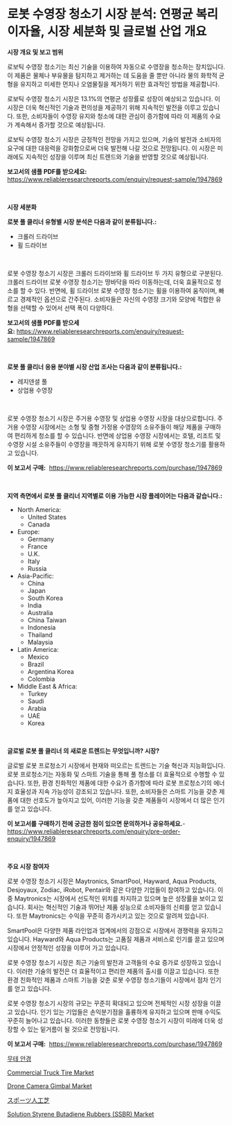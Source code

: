 <p><h1>로봇 수영장 청소기 시장 분석: 연평균 복리 이자율, 시장 세분화 및 글로벌 산업 개요</h1></p><p><strong>시장 개요 및 보고 범위</strong></p>
<p><p>로보틱 수영장 청소기는 최신 기술을 이용하여 자동으로 수영장을 청소하는 장치입니다. 이 제품은 물체나 부유물을 탐지하고 제거하는 데 도움을 줄 뿐만 아니라 물의 화학적 균형을 유지하고 미세한 먼지나 오염물질을 제거하기 위한 효과적인 방법을 제공합니다. </p><p>로보틱 수영장 청소기 시장은 13.1%의 연평균 성장률로 성장이 예상되고 있습니다. 이 시장은 더욱 혁신적인 기술과 편의성을 제공하기 위해 지속적인 발전을 이루고 있습니다. 또한, 소비자들이 수영장 유지와 청소에 대한 관심이 증가함에 따라 이 제품의 수요가 계속해서 증가할 것으로 예상됩니다. </p><p>로보틱 수영장 청소기 시장은 긍정적인 전망을 가지고 있으며, 기술의 발전과 소비자의 요구에 대한 대응력을 강화함으로써 더욱 발전해 나갈 것으로 전망됩니다. 이 시장은 미래에도 지속적인 성장을 이루며 최신 트렌드와 기술을 반영할 것으로 예상됩니다.</p></p>
<p><strong>보고서의 샘플 PDF를 받으세요:</strong> <a href="https://www.reliableresearchreports.com/enquiry/request-sample/1947869">https://www.reliableresearchreports.com/enquiry/request-sample/1947869</a></p>
<p>&nbsp;</p>
<p><strong>시장 세분화</strong></p>
<p><strong>로봇 풀 클리너 유형별 시장 분석은 다음과 같이 분류됩니다.:</strong></p>
<p><ul><li>크롤러 드라이브</li><li>휠 드라이브</li></ul></p>
<p>&nbsp;</p>
<p><p>로봇 수영장 청소기 시장은 크롤러 드라이브와 휠 드라이브 두 가지 유형으로 구분된다. 크롤러 드라이브 로봇 수영장 청소기는 땅바닥을 따라 이동하는데, 더욱 효율적으로 청소를 할 수 있다. 반면에, 휠 드라이브 로봇 수영장 청소기는 휠을 이용하여 움직이며, 빠르고 경제적인 옵션으로 간주된다. 소비자들은 자신의 수영장 크기와 모양에 적합한 유형을 선택할 수 있어서 선택 폭이 다양하다.</p></p>
<p><strong>보고서의 샘플 PDF를 받으세요:</strong>&nbsp;<a href="https://www.reliableresearchreports.com/enquiry/request-sample/1947869">https://www.reliableresearchreports.com/enquiry/request-sample/1947869</a></p>
<p>&nbsp;</p>
<p><strong> 로봇 풀 클리너 응용 분야별 시장 산업 조사는 다음과 같이 분류됩니다.:</strong></p>
<p><ul><li>레지덴셜 풀</li><li>상업용 수영장</li></ul></p>
<p>&nbsp;</p>
<p><p>로봇 수영장 청소기 시장은 주거용 수영장 및 상업용 수영장 시장을 대상으로합니다. 주거용 수영장 시장에서는 소형 및 중형 가정용 수영장의 소유주들이 해당 제품을 구매하여 편리하게 청소를 할 수 있습니다. 반면에 상업용 수영장 시장에서는 호텔, 리조트 및 수영장 시설 소유주들이 수영장을 깨끗하게 유지하기 위해 로봇 수영장 청소기를 활용하고 있습니다.</p></p>
<p><strong>이 보고서 구매:</strong>&nbsp; <a href="https://www.reliableresearchreports.com/purchase/1947869">https://www.reliableresearchreports.com/purchase/1947869</a></p>
<p>&nbsp;</p>
<p><strong>지역 측면에서 로봇 풀 클리너 지역별로 이용 가능한 시장 플레이어는 다음과 같습니다.:</strong></p>
<p><ul>
    <li>
        North America:
        <ul>
            <li>United States</li>
            <li>Canada</li>
        </ul>
    </li>
    <li>
        Europe:
        <ul>
            <li>Germany</li>
            <li>France</li>
            <li>U.K.</li>
            <li>Italy</li>
            <li>Russia</li>
        </ul>
    </li>
    <li>
        Asia-Pacific:
        <ul>
            <li>China</li>
            <li>Japan</li>
            <li>South Korea</li>
            <li>India</li>
            <li>Australia</li>
            <li>China Taiwan</li>
            <li>Indonesia</li>
            <li>Thailand</li>
            <li>Malaysia</li>
        </ul>
    </li>
    <li>
        Latin America:
        <ul>
            <li>Mexico</li>
            <li>Brazil</li>
            <li>Argentina Korea</li>
            <li>Colombia</li>
        </ul>
    </li>
    <li>
        Middle East & Africa:
        <ul>
            <li>Turkey</li>
            <li>Saudi</li>
            <li>Arabia</li>
            <li>UAE</li>
            <li>Korea</li>
        </ul>
    </li>
    </ul></p>
<p>&nbsp;</p>
<p><strong>글로벌 로봇 풀 클리너 의 새로운 트렌드는 무엇입니까? 시장?</strong></p>
<p><p>글로벌 로봇 프로청소기 시장에서 현재와 떠오르는 트렌드는 기술 혁신과 지능화입니다. 로봇 프로청소기는 자동화 및 스마트 기술을 통해 풀 청소를 더 효율적으로 수행할 수 있습니다. 또한, 환경 친화적인 제품에 대한 수요가 증가함에 따라 로봇 프로청소기의 에너지 효율성과 지속 가능성이 강조되고 있습니다. 또한, 소비자들은 스마트 기능을 갖춘 제품에 대한 선호도가 높아지고 있어, 이러한 기능을 갖춘 제품들이 시장에서 더 많은 인기를 얻고 있습니다.</p></p>
<p><strong>이 보고서를 구매하기 전에 궁금한 점이 있으면 문의하거나 공유하세요.</strong>- <a href="https://www.reliableresearchreports.com/enquiry/pre-order-enquiry/1947869">https://www.reliableresearchreports.com/enquiry/pre-order-enquiry/1947869</a></p>
<p>&nbsp;</p>
<p><strong>주요 시장 참여자</strong></p>
<p><p>로봇 수영장 청소기 시장은 Maytronics, SmartPool, Hayward, Aqua Products, Desjoyaux, Zodiac, iRobot, Pentair와 같은 다양한 기업들이 참여하고 있습니다. 이 중 Maytronics는 시장에서 선도적인 위치를 차지하고 있으며 높은 성장률을 보이고 있습니다. 회사는 혁신적인 기술과 뛰어난 제품 성능으로 소비자들의 신뢰를 얻고 있습니다. 또한 Maytronics는 수익을 꾸준히 증가시키고 있는 것으로 알려져 있습니다.</p><p>SmartPool은 다양한 제품 라인업과 업계에서의 강점으로 시장에서 경쟁력을 유지하고 있습니다. Hayward와 Aqua Products는 고품질 제품과 서비스로 인기를 끌고 있으며 시장에서 안정적인 성장을 이루어 가고 있습니다.</p><p>로봇 수영장 청소기 시장은 최근 기술의 발전과 고객들의 수요 증가로 성장하고 있습니다. 이러한 기술의 발전은 더 효율적이고 편리한 제품의 출시를 이끌고 있습니다. 또한 환경 친화적인 제품과 스마트 기능을 갖춘 로봇 수영장 청소기들이 시장에서 점차 인기를 얻고 있습니다.</p><p>로봇 수영장 청소기 시장의 규모는 꾸준히 확대되고 있으며 전체적인 시장 성장을 이끌고 있습니다. 인기 있는 기업들은 손익분기점을 훌륭하게 유지하고 있으며 판매 수익도 꾸준히 늘어나고 있습니다. 이러한 동향들은 로봇 수영장 청소기 시장이 미래에 더욱 성장할 수 있는 밑거름이 될 것으로 전망됩니다.</p></p>
<p><strong>이 보고서 구매:</strong>&nbsp;&nbsp;<a href="https://www.reliableresearchreports.com/purchase/1947869">https://www.reliableresearchreports.com/purchase/1947869</a></p>
<p><p><a href="https://github.com/vsap75a286l/Market-Research-Report-List-1/blob/main/4165622187601.md">무테 안경</a></p><p><a href="https://issuu.com/reportprime-2/docs/commercial-truck-tire-market-size-2030.pptx">Commercial Truck Tire Market</a></p><p><a href="https://view.publitas.com/reportprime-1/drone-camera-gimbal-market-size-and-growth-market-segmentation-regional-and-country-breakdowns-and-market-trends-for-period-from-2024-2031/">Drone Camera Gimbal Market</a></p><p><a href="https://github.com/ppmazlotr77499/Market-Research-Report-List-1/blob/main/1083524187665.md">スポーツ人工芝</a></p><p><a href="https://issuu.com/reportprime-2/docs/solution-styrene-butadiene-rubbers-ssbr-market-siz">Solution Styrene Butadiene Rubbers (SSBR) Market</a></p></p>

